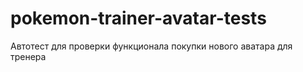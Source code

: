 # pokemon-trainer-avatar-tests
Автотест для проверки функционала покупки нового аватара для тренера

